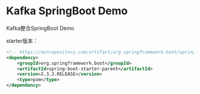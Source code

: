 
# Kafka SpringBoot Demo

Kafka整合SpringBoot Demo

starter版本：

```xml
<!-- https://mvnrepository.com/artifact/org.springframework.boot/spring-boot-starter-parent -->
<dependency>
    <groupId>org.springframework.boot</groupId>
    <artifactId>spring-boot-starter-parent</artifactId>
    <version>2.3.2.RELEASE</version>
    <type>pom</type>
</dependency>
```
